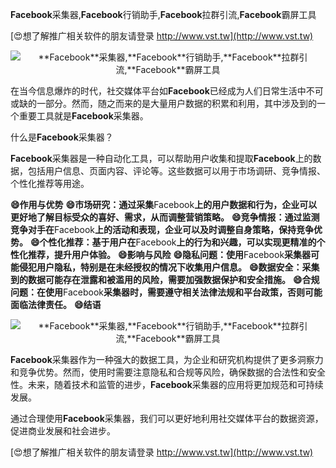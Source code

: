 **Facebook**采集器,**Facebook**行销助手,**Facebook**拉群引流,**Facebook**霸屏工具

[😍想了解推广相关软件的朋友请登录 http://www.vst.tw](http://www.vst.tw)

 <center><img src="https://vst.tw/MP4/tuiguang/png/8.png" alt="**Facebook**采集器,**Facebook**行销助手,**Facebook**拉群引流,**Facebook**霸屏工具"></center>

在当今信息爆炸的时代，社交媒体平台如**Facebook**已经成为人们日常生活中不可或缺的一部分。然而，随之而来的是大量用户数据的积累和利用，其中涉及到的一个重要工具就是**Facebook**采集器。

什么是**Facebook**采集器？

**Facebook**采集器是一种自动化工具，可以帮助用户收集和提取**Facebook**上的数据，包括用户信息、页面内容、评论等。这些数据可以用于市场调研、竞争情报、个性化推荐等用途。

**😄作用与优势**
**😄市场研究：通过采集**Facebook**上的用户数据和行为，企业可以更好地了解目标受众的喜好、需求，从而调整营销策略。**
**😄竞争情报：通过监测竞争对手在**Facebook**上的活动和表现，企业可以及时调整自身策略，保持竞争优势。**
**😄个性化推荐：基于用户在**Facebook**上的行为和兴趣，可以实现更精准的个性化推荐，提升用户体验。**
**😄影响与风险**
**😄隐私问题：使用**Facebook**采集器可能侵犯用户隐私，特别是在未经授权的情况下收集用户信息。**
**😄数据安全：采集到的数据可能存在泄露和被滥用的风险，需要加强数据保护和安全措施。**
**😄合规问题：在使用**Facebook**采集器时，需要遵守相关法律法规和平台政策，否则可能面临法律责任。**
**😄结语**

 <center><img src="https://vst.tw/MP4/tuiguang/png/1.png" alt="**Facebook**采集器,**Facebook**行销助手,**Facebook**拉群引流,**Facebook**霸屏工具"></center>

**Facebook**采集器作为一种强大的数据工具，为企业和研究机构提供了更多洞察力和竞争优势。然而，使用时需要注意隐私和合规等风险，确保数据的合法性和安全性。未来，随着技术和监管的进步，**Facebook**采集器的应用将更加规范和可持续发展。

通过合理使用**Facebook**采集器，我们可以更好地利用社交媒体平台的数据资源，促进商业发展和社会进步。

[😍想了解推广相关软件的朋友请登录 http://www.vst.tw](http://www.vst.tw)



